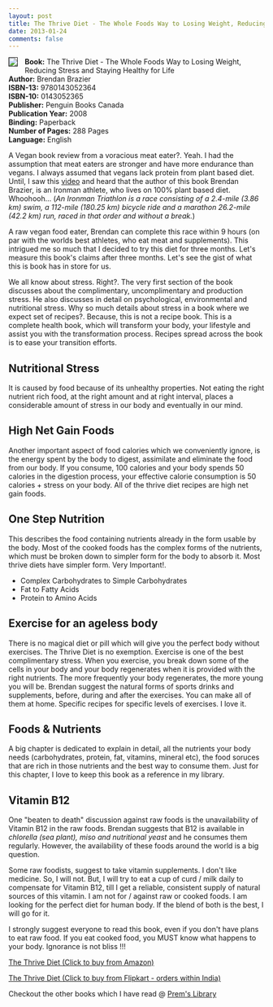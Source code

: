 ```yaml
---
layout: post
title: The Thrive Diet - The Whole Foods Way to Losing Weight, Reducing Stress and Staying Healthy for Life
date: 2013-01-24
comments: false
---
```


<img style="clear: left; float: left; margin-bottom: 1em; margin-right: 1em;" 
src="{{site.url}}/img/the-thrive-diet-brendan-brazier.jpg" border="1"/>   

**Book:** The Thrive Diet - The Whole Foods Way to Losing Weight, Reducing Stress and Staying Healthy for Life  
**Author:** Brendan Brazier  
**ISBN-13:** 9780143052364  
**ISBN-10:** 0143052365  
**Publisher:** Penguin Books Canada  
**Publication Year:** 2008  
**Binding:** Paperback  
**Number of Pages:** 288 Pages  
**Language:** English  
  
A Vegan book review from a voracious meat eater?. Yeah. I had the assumption that meat eaters are stronger and have more endurance than vegans. I always assumed that vegans lack protein from plant based diet. Until, I saw this [video](http://blog.smileprem.com/cooked-food-vs-raw-vegan-food/) and heard that the author of this book Brendan Brazier, is an Ironman athlete, who lives on 100% plant based diet. Whoohooh... (*An Ironman Triathlon is a race consisting of a 2.4-mile (3.86 km) swim, a 112-mile (180.25 km) bicycle ride and a marathon 26.2-mile (42.2 km) run, raced in that order and without a break.*)  

A raw vegan food eater, Brendan can complete this race within 9 hours (on par with the worlds best athletes, who eat meat and supplements). This intrigued me so much that I decided to try this diet for three months. Let's measure this book's claims after three months. Let's see the gist of what this is book has in store for us.  
  
We all know about stress. Right?. The very first section of the book discusses about the complimentary, uncomplimentary and production stress. He also discusses in detail on psychological, environmental and nutritional stress. Why so much details about stress in a book where we expect set of recipes?. Because, this is not a recipe book. This is a complete health book, which will transform your body, your lifestyle and assist you with the transformation process. Recipes spread across the book is to ease your transition efforts.  
  
## Nutritional Stress  

It is caused by food because of its unhealthy properties. Not eating the right nutrient rich food, at the right amount and at right interval, places a considerable amount of stress in our body and eventually in our mind.  
  
## High Net Gain Foods  

Another important aspect of food calories which we conveniently ignore, is the energy spent by the body to digest, assimilate and eliminate the food from our body. If you consume, 100 calories and your body spends 50 calories in the digestion process, your effective calorie consumption is 50 calories + stress on your body. All of the thrive diet recipes are high net gain foods.  
  
## One Step Nutrition  

This describes the food containing nutrients already in the form usable by the body. Most of the cooked foods has the complex forms of the nutrients, which must be broken down to simpler form for the body to absorb it. Most thrive diets have simpler form. Very Important!.  
  
* Complex Carbohydrates to Simple Carbohydrates  
* Fat to Fatty Acids  
* Protein to Amino Acids  
  
## Exercise for an ageless body  

There is no magical diet or pill which will give you the perfect body without exercises. The Thrive Diet is no exemption. Exercise is one of the best complimentary stress. When you exercise, you break down some of the cells in your body and your body regenerates when it is provided with the right nutrients. The more frequently your body regenerates, the more young you will be. Brendan suggest the natural forms of sports drinks and supplements, before, during and after the exercises. You can make all of them at home. Specific recipes for specific levels of exercises. I love it.  
  
## Foods & Nutrients  

A big chapter is dedicated to explain in detail, all the nutrients your body needs (carbohydrates, protein, fat, vitamins, mineral etc), the food soruces that are rich in those nutrients and the best way to consume them. Just for this chapter, I love to keep this book as a reference in my library.  
  
## Vitamin B12  

One "beaten to death" discussion against raw foods is the unavailability of Vitamin B12 in the raw foods. Brendan suggests that B12 is available in *chlorella (sea plant), miso and nutritional yeast* and he consumes them regularly. However, the availability of these foods around the world is a big question.  
  
Some raw foodists, suggest to take vitamin supplements. I don't like medicine. So, I will not. But, I will try to eat a cup of curd / milk daily to compensate for Vitamin B12, till I get a reliable, consistent supply of natural sources of this vitamin. I am not for / against raw or cooked foods. I am looking for the perfect diet for human body. If the blend of both is the best, I will go for it.   
  
I strongly suggest everyone to read this book, even if you don't have plans to eat raw food. If you eat cooked food, you MUST know what happens to your body. Ignorance is not bliss !!!  
  
[The Thrive Diet (Click to buy from Amazon)](http://www.amazon.com/gp/product/0143052365/ref=as_li_qf_sp_asin_tl?ie=UTF8&tag=booiverea-20&linkCode=as2&camp=1789&creative=9325&creativeASIN=0143052365)  
 
[The Thrive Diet (Click to buy from Flipkart - orders within India)](http://www.flipkart.com/thrive-diet-0143052365/p/itmczyrz8kqshygf?pid=9780143052364&affid=INPremkblo)  

Checkout the other books which I have read @ [Prem's Library](http://books.smileprem.com/)  


